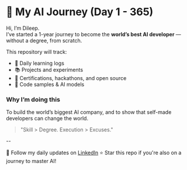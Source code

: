 # 🚀 My AI Journey (Day 1 - 365)

Hi, I’m Dileep.  
I’ve started a 1-year journey to become the **world’s best AI developer** — without a degree, from scratch.

This repository will track:
- 🔧 Daily learning logs
- 📚 Projects and experiments
- 🧠 Certifications, hackathons, and open source
- 🧱 Code samples & AI models

### Why I’m doing this
To build the world’s biggest AI company, and to show that self-made developers can change the world.

> "Skill > Degree. Execution > Excuses."

--

🧠 Follow my daily updates on [LinkedIn](#) 
⭐ Star this repo if you're also on a journey to master AI!
